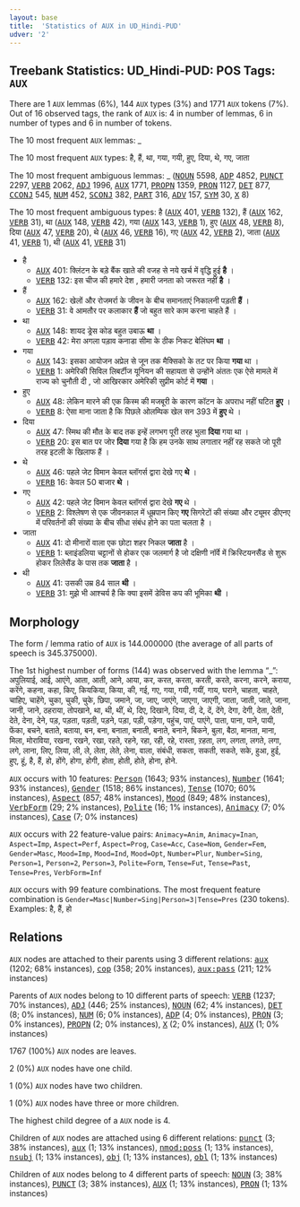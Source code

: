 ```yaml
---
layout: base
title:  'Statistics of AUX in UD_Hindi-PUD'
udver: '2'
---
```


## Treebank Statistics: UD_Hindi-PUD: POS Tags: `AUX`

There are 1 `AUX` lemmas (6%), 144 `AUX` types (3%) and 1771 `AUX` tokens (7%).
Out of 16 observed tags, the rank of `AUX` is: 4 in number of lemmas, 6 in number of types and 6 in number of tokens.

The 10 most frequent `AUX` lemmas: _

The 10 most frequent `AUX` types:  है, हैं, था, गया, गयी, हुए, दिया, थे, गए, जाता

The 10 most frequent ambiguous lemmas: _ (<tt><a href="hi_pud-pos-NOUN.html">NOUN</a></tt> 5598, <tt><a href="hi_pud-pos-ADP.html">ADP</a></tt> 4852, <tt><a href="hi_pud-pos-PUNCT.html">PUNCT</a></tt> 2297, <tt><a href="hi_pud-pos-VERB.html">VERB</a></tt> 2062, <tt><a href="hi_pud-pos-ADJ.html">ADJ</a></tt> 1996, <tt><a href="hi_pud-pos-AUX.html">AUX</a></tt> 1771, <tt><a href="hi_pud-pos-PROPN.html">PROPN</a></tt> 1359, <tt><a href="hi_pud-pos-PRON.html">PRON</a></tt> 1127, <tt><a href="hi_pud-pos-DET.html">DET</a></tt> 877, <tt><a href="hi_pud-pos-CCONJ.html">CCONJ</a></tt> 545, <tt><a href="hi_pud-pos-NUM.html">NUM</a></tt> 452, <tt><a href="hi_pud-pos-SCONJ.html">SCONJ</a></tt> 382, <tt><a href="hi_pud-pos-PART.html">PART</a></tt> 316, <tt><a href="hi_pud-pos-ADV.html">ADV</a></tt> 157, <tt><a href="hi_pud-pos-SYM.html">SYM</a></tt> 30, <tt><a href="hi_pud-pos-X.html">X</a></tt> 8)

The 10 most frequent ambiguous types:  है (<tt><a href="hi_pud-pos-AUX.html">AUX</a></tt> 401, <tt><a href="hi_pud-pos-VERB.html">VERB</a></tt> 132), हैं (<tt><a href="hi_pud-pos-AUX.html">AUX</a></tt> 162, <tt><a href="hi_pud-pos-VERB.html">VERB</a></tt> 31), था (<tt><a href="hi_pud-pos-AUX.html">AUX</a></tt> 148, <tt><a href="hi_pud-pos-VERB.html">VERB</a></tt> 42), गया (<tt><a href="hi_pud-pos-AUX.html">AUX</a></tt> 143, <tt><a href="hi_pud-pos-VERB.html">VERB</a></tt> 1), हुए (<tt><a href="hi_pud-pos-AUX.html">AUX</a></tt> 48, <tt><a href="hi_pud-pos-VERB.html">VERB</a></tt> 8), दिया (<tt><a href="hi_pud-pos-AUX.html">AUX</a></tt> 47, <tt><a href="hi_pud-pos-VERB.html">VERB</a></tt> 20), थे (<tt><a href="hi_pud-pos-AUX.html">AUX</a></tt> 46, <tt><a href="hi_pud-pos-VERB.html">VERB</a></tt> 16), गए (<tt><a href="hi_pud-pos-AUX.html">AUX</a></tt> 42, <tt><a href="hi_pud-pos-VERB.html">VERB</a></tt> 2), जाता (<tt><a href="hi_pud-pos-AUX.html">AUX</a></tt> 41, <tt><a href="hi_pud-pos-VERB.html">VERB</a></tt> 1), थी (<tt><a href="hi_pud-pos-AUX.html">AUX</a></tt> 41, <tt><a href="hi_pud-pos-VERB.html">VERB</a></tt> 31)


* है
  * <tt><a href="hi_pud-pos-AUX.html">AUX</a></tt> 401: क्लिंटन के बड़े बैंक खाते की वजह से नये खर्च में वृद्धि हुई <b>है</b> ।
  * <tt><a href="hi_pud-pos-VERB.html">VERB</a></tt> 132: इस चीज की हमारे देश , हमारी जनता को जरूरत नहीं <b>है</b> ।
* हैं
  * <tt><a href="hi_pud-pos-AUX.html">AUX</a></tt> 162: खेलों और रोजमर्रा के जीवन के बीच समानताएं निकालनी पड़ती <b>हैं</b> ।
  * <tt><a href="hi_pud-pos-VERB.html">VERB</a></tt> 31: वे आमतौर पर कलाकार <b>हैं</b> जो बहुत सारे काम करना चाहते हैं ।
* था
  * <tt><a href="hi_pud-pos-AUX.html">AUX</a></tt> 148: शायद ड्रेस कोड बहुत उबाऊ <b>था</b> ।
  * <tt><a href="hi_pud-pos-VERB.html">VERB</a></tt> 42: मेरा अगला पड़ाव कनाडा सीमा के ठीक निकट बेलिंघम <b>था</b> ।
* गया
  * <tt><a href="hi_pud-pos-AUX.html">AUX</a></tt> 143: इसका आयोजन अप्रेल से जून तक मैक्सिको के तट पर किया <b>गया</b> था ।
  * <tt><a href="hi_pud-pos-VERB.html">VERB</a></tt> 1: अमेरिकी सिविल लिबर्टीज यूनियन की सहायता से उन्होंने अंततः एक ऐसे मामले में राज्य को चुनौती दी , जो आखिरकार अमेरिकी सुप्रीम कोर्ट में <b>गया</b> ।
* हुए
  * <tt><a href="hi_pud-pos-AUX.html">AUX</a></tt> 48: लेकिन मारने की एक किस्म की मजबूरी के कारण कॉटन के अपराध नहीं घटित <b>हुए</b> ।
  * <tt><a href="hi_pud-pos-VERB.html">VERB</a></tt> 8: ऐसा माना जाता है कि पिछले ओलम्पिक खेल सन 393 में <b>हुए</b> थे ।
* दिया
  * <tt><a href="hi_pud-pos-AUX.html">AUX</a></tt> 47: स्मिथ की मौत के बाद तक इन्हें लगभग पूरी तरह भुला <b>दिया</b> गया था ।
  * <tt><a href="hi_pud-pos-VERB.html">VERB</a></tt> 20: इस बात पर जोर <b>दिया</b> गया है कि हम उनके साथ लगातार नहीं रह सकते जो पूरी तरह इटली के खिलाफ हैं ।
* थे
  * <tt><a href="hi_pud-pos-AUX.html">AUX</a></tt> 46: पहले जेट विमान केवल ब्लॉगर्स द्वारा देखे गए <b>थे</b> ।
  * <tt><a href="hi_pud-pos-VERB.html">VERB</a></tt> 16: केवल 50 बाजार <b>थे</b> ।
* गए
  * <tt><a href="hi_pud-pos-AUX.html">AUX</a></tt> 42: पहले जेट विमान केवल ब्लॉगर्स द्वारा देखे <b>गए</b> थे ।
  * <tt><a href="hi_pud-pos-VERB.html">VERB</a></tt> 2: विश्लेषण से एक जीवनकाल में धूम्रपान किए <b>गए</b> सिगरेटों की संख्या और ट्यूमर डीएनए में परिवर्तनों की संख्या के बीच सीधा संबंध होने का पता चलता है ।
* जाता
  * <tt><a href="hi_pud-pos-AUX.html">AUX</a></tt> 41: दो मीनारों वाला एक छोटा शहर निकल <b>जाता</b> है ।
  * <tt><a href="hi_pud-pos-VERB.html">VERB</a></tt> 1: ब्लाइंडलिया चट्टानों से होकर एक जलमार्ग है जो दक्षिणी नॉर्वे में क्रिस्टियनसैंड से शुरू होकर लिलेसैंड के पास तक <b>जाता</b> है ।
* थी
  * <tt><a href="hi_pud-pos-AUX.html">AUX</a></tt> 41: उसकी उम्र 84 साल <b>थी</b> ।
  * <tt><a href="hi_pud-pos-VERB.html">VERB</a></tt> 31: मुझे भी आश्चर्य है कि क्या इसमें डेविस कप की भूमिका <b>थी</b> ।

## Morphology

The form / lemma ratio of `AUX` is 144.000000 (the average of all parts of speech is 345.375000).

The 1st highest number of forms (144) was observed with the lemma “_”: अपुलियाई, आई, आएंगे, आता, आती, आने, आया, कर, करत, करता, करती, करते, करना, करने, कराया, करेंगे, कहना, कहा, किए, कियकिया, किया, की, गई, गए, गया, गयी, गयीं, गाय, घराने, चाहता, चाहते, चाहिए, चाहेंगे, चुका, चुकी, चुके, छिपा, जमाने, जा, जाए, जाएंगे, जाएगा, जाएगी, जाता, जाती, जाते, जाना, जानी, जाने, ठहराया, तोपखाने, था, थी, थीं, थे, दिए, दिखाने, दिया, दी, दे, दें, देंगे, देगा, देगी, देता, देती, देते, देना, देने, पड़, पड़ता, पड़ती, पड़ने, पड़ा, पड़ी, पड़ेगा, पहुंच, पाएं, पाएंगे, पाता, पाना, पाने, पायी, फेंका, बचने, बताते, बताया, बन, बना, बनाता, बनाती, बनाते, बनाने, बिकने, बुला, बैठा, मानता, माना, मिला, मोराविया, रखना, रखने, रखा, रहते, रहने, रहा, रही, रहे, रास्ता, ऱहता, लग, लगता, लगते, लगा, लगे, लाना, लिए, लिया, ली, ले, लेता, लेते, लेना, वाला, संबंधी, सकता, सकती, सकते, सके, हुआ, हुई, हुए, हूं, है, हैं, हो, होंगे, होगा, होगी, होता, होती, होते, होना, होने.

`AUX` occurs with 10 features: <tt><a href="hi_pud-feat-Person.html">Person</a></tt> (1643; 93% instances), <tt><a href="hi_pud-feat-Number.html">Number</a></tt> (1641; 93% instances), <tt><a href="hi_pud-feat-Gender.html">Gender</a></tt> (1518; 86% instances), <tt><a href="hi_pud-feat-Tense.html">Tense</a></tt> (1070; 60% instances), <tt><a href="hi_pud-feat-Aspect.html">Aspect</a></tt> (857; 48% instances), <tt><a href="hi_pud-feat-Mood.html">Mood</a></tt> (849; 48% instances), <tt><a href="hi_pud-feat-VerbForm.html">VerbForm</a></tt> (29; 2% instances), <tt><a href="hi_pud-feat-Polite.html">Polite</a></tt> (16; 1% instances), <tt><a href="hi_pud-feat-Animacy.html">Animacy</a></tt> (7; 0% instances), <tt><a href="hi_pud-feat-Case.html">Case</a></tt> (7; 0% instances)

`AUX` occurs with 22 feature-value pairs: `Animacy=Anim`, `Animacy=Inan`, `Aspect=Imp`, `Aspect=Perf`, `Aspect=Prog`, `Case=Acc`, `Case=Nom`, `Gender=Fem`, `Gender=Masc`, `Mood=Imp`, `Mood=Ind`, `Mood=Opt`, `Number=Plur`, `Number=Sing`, `Person=1`, `Person=2`, `Person=3`, `Polite=Form`, `Tense=Fut`, `Tense=Past`, `Tense=Pres`, `VerbForm=Inf`

`AUX` occurs with 99 feature combinations.
The most frequent feature combination is `Gender=Masc|Number=Sing|Person=3|Tense=Pres` (230 tokens).
Examples: है, हैं, हो


## Relations

`AUX` nodes are attached to their parents using 3 different relations: <tt><a href="hi_pud-dep-aux.html">aux</a></tt> (1202; 68% instances), <tt><a href="hi_pud-dep-cop.html">cop</a></tt> (358; 20% instances), <tt><a href="hi_pud-dep-aux-pass.html">aux:pass</a></tt> (211; 12% instances)

Parents of `AUX` nodes belong to 10 different parts of speech: <tt><a href="hi_pud-pos-VERB.html">VERB</a></tt> (1237; 70% instances), <tt><a href="hi_pud-pos-ADJ.html">ADJ</a></tt> (446; 25% instances), <tt><a href="hi_pud-pos-NOUN.html">NOUN</a></tt> (62; 4% instances), <tt><a href="hi_pud-pos-DET.html">DET</a></tt> (8; 0% instances), <tt><a href="hi_pud-pos-NUM.html">NUM</a></tt> (6; 0% instances), <tt><a href="hi_pud-pos-ADP.html">ADP</a></tt> (4; 0% instances), <tt><a href="hi_pud-pos-PRON.html">PRON</a></tt> (3; 0% instances), <tt><a href="hi_pud-pos-PROPN.html">PROPN</a></tt> (2; 0% instances), <tt><a href="hi_pud-pos-X.html">X</a></tt> (2; 0% instances), <tt><a href="hi_pud-pos-AUX.html">AUX</a></tt> (1; 0% instances)

1767 (100%) `AUX` nodes are leaves.

2 (0%) `AUX` nodes have one child.

1 (0%) `AUX` nodes have two children.

1 (0%) `AUX` nodes have three or more children.

The highest child degree of a `AUX` node is 4.

Children of `AUX` nodes are attached using 6 different relations: <tt><a href="hi_pud-dep-punct.html">punct</a></tt> (3; 38% instances), <tt><a href="hi_pud-dep-aux.html">aux</a></tt> (1; 13% instances), <tt><a href="hi_pud-dep-nmod-poss.html">nmod:poss</a></tt> (1; 13% instances), <tt><a href="hi_pud-dep-nsubj.html">nsubj</a></tt> (1; 13% instances), <tt><a href="hi_pud-dep-obj.html">obj</a></tt> (1; 13% instances), <tt><a href="hi_pud-dep-obl.html">obl</a></tt> (1; 13% instances)

Children of `AUX` nodes belong to 4 different parts of speech: <tt><a href="hi_pud-pos-NOUN.html">NOUN</a></tt> (3; 38% instances), <tt><a href="hi_pud-pos-PUNCT.html">PUNCT</a></tt> (3; 38% instances), <tt><a href="hi_pud-pos-AUX.html">AUX</a></tt> (1; 13% instances), <tt><a href="hi_pud-pos-PRON.html">PRON</a></tt> (1; 13% instances)

